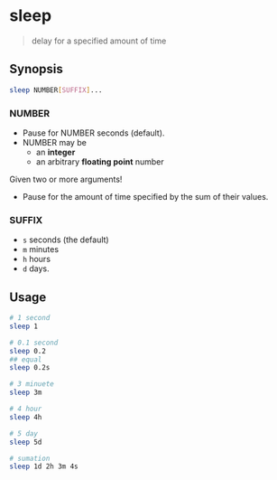 # sleep

> delay for a specified amount of time

## Synopsis

```bash
sleep NUMBER[SUFFIX]...
```

### NUMBER

- Pause for NUMBER seconds (default).
- NUMBER may be
    - an **integer**
    - an arbitrary **floating point** number

Given two or more arguments!

- Pause for the amount of time specified by the sum of their values.

### SUFFIX

- `s` seconds (the default)
- `m` minutes
- `h` hours
- `d` days.

## Usage

```bash
# 1 second
sleep 1

# 0.1 second
sleep 0.2
## equal
sleep 0.2s

# 3 minuete
sleep 3m

# 4 hour
sleep 4h

# 5 day
sleep 5d

# sumation
sleep 1d 2h 3m 4s
```
